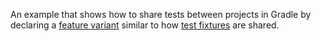 An example that shows how to share tests between projects in Gradle by declaring a [feature variant](https://docs.gradle.org/current/userguide/feature_variants.html#sec::declare_feature_variants) similar to how [test fixtures](https://docs.gradle.org/current/userguide/java_testing.html#sec:java_test_fixtures) are shared.